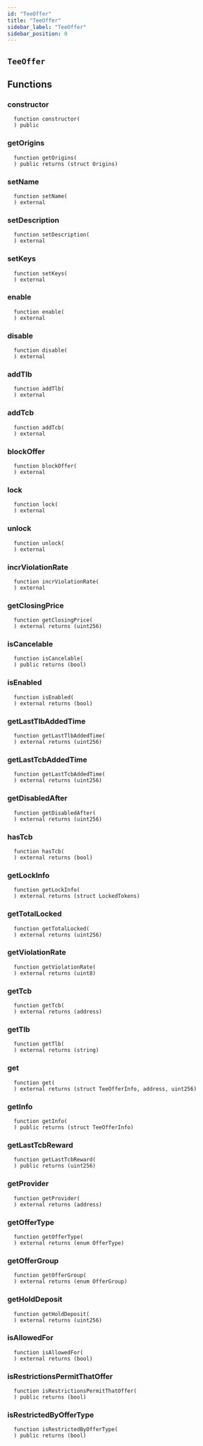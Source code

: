 ```yaml
---
id: "TeeOffer"
title: "TeeOffer"
sidebar_label: "TeeOffer"
sidebar_position: 0
---
```

[Ballot]: Ballot.md#Ballot
[Ballot-superpro-contract-ISuperpro]: Ballot.md#Ballot-superpro-contract-ISuperpro
[Ballot-info-struct-BallotInfo]: Ballot.md#Ballot-info-struct-BallotInfo
[Ballot-voters-struct-VoterInfo--]: Ballot.md#Ballot-voters-struct-VoterInfo--
[Ballot-userVote-mapping-address----uint256-]: Ballot.md#Ballot-userVote-mapping-address----uint256-
[Ballot-constructor-address-address-uint256-struct-ModifyRequest-]: Ballot.md#Ballot-constructor-address-address-uint256-struct-ModifyRequest-
[Ballot-vote-bool-]: Ballot.md#Ballot-vote-bool-
[Ballot-getInfo--]: Ballot.md#Ballot-getInfo--
[Ballot-setState-enum-BallotState-enum-BallotStateReason-]: Ballot.md#Ballot-setState-enum-BallotState-enum-BallotStateReason-
[Ballot-NewVote-address-bool-]: Ballot.md#Ballot-NewVote-address-bool-
[Offer]: Offer.md#Offer
[Offer-onlyProviderActionAccount--]: Offer.md#Offer-onlyProviderActionAccount--
[Offer-superpro-contract-ISuperpro]: Offer.md#Offer-superpro-contract-ISuperpro
[Offer-providers-contract-IProviderRegistry]: Offer.md#Offer-providers-contract-IProviderRegistry
[Offer-valueOffersFactory-contract-IValueOffersFactory]: Offer.md#Offer-valueOffersFactory-contract-IValueOffersFactory
[Offer-provider-address]: Offer.md#Offer-provider-address
[Offer-externalId-bytes32]: Offer.md#Offer-externalId-bytes32
[Offer-info-struct-OfferInfo]: Offer.md#Offer-info-struct-OfferInfo
[Offer-origins-struct-Origins]: Offer.md#Offer-origins-struct-Origins
[Offer-restrictions-mapping-enum-OfferType----struct-AddressHashSet-]: Offer.md#Offer-restrictions-mapping-enum-OfferType----struct-AddressHashSet-
[Offer-typesRestrictions-mapping-enum-OfferType----bool-]: Offer.md#Offer-typesRestrictions-mapping-enum-OfferType----bool-
[Offer-constructor-address-address-address-struct-OfferInfo-bytes32-]: Offer.md#Offer-constructor-address-address-address-struct-OfferInfo-bytes32-
[Offer-getOrigins--]: Offer.md#Offer-getOrigins--
[Offer-setName-string-]: Offer.md#Offer-setName-string-
[Offer-setDescription-string-]: Offer.md#Offer-setDescription-string-
[Offer-getProviderAuthority--]: Offer.md#Offer-getProviderAuthority--
[Offer-getInfo--]: Offer.md#Offer-getInfo--
[Offer-isCancelable--]: Offer.md#Offer-isCancelable--
[Offer-isEnabled--]: Offer.md#Offer-isEnabled--
[Offer-getDisabledAfter--]: Offer.md#Offer-getDisabledAfter--
[Offer-isAllowedFor-address-]: Offer.md#Offer-isAllowedFor-address-
[Offer-isRestrictionsPermitThatOffer-address-]: Offer.md#Offer-isRestrictionsPermitThatOffer-address-
[Offer-isRestrictedByOfferType-enum-OfferType-]: Offer.md#Offer-isRestrictedByOfferType-enum-OfferType-
[Offer-getClosingPrice-uint256-uint256-]: Offer.md#Offer-getClosingPrice-uint256-uint256-
[Offer-getHoldDeposit--]: Offer.md#Offer-getHoldDeposit--
[Offer-getOfferType--]: Offer.md#Offer-getOfferType--
[Offer-getOfferGroup--]: Offer.md#Offer-getOfferGroup--
[Offer-getProvider--]: Offer.md#Offer-getProvider--
[Offer-enable--]: Offer.md#Offer-enable--
[Offer-disable--]: Offer.md#Offer-disable--
[OffersFactory]: OffersFactory.md#OffersFactory
[OffersFactory-superpro-contract-ISuperpro]: OffersFactory.md#OffersFactory-superpro-contract-ISuperpro
[OffersFactory-offers-address--]: OffersFactory.md#OffersFactory-offers-address--
[OffersFactory-offersProvider-mapping-address----address-]: OffersFactory.md#OffersFactory-offersProvider-mapping-address----address-
[OffersFactory-constructor-address-]: OffersFactory.md#OffersFactory-constructor-address-
[OffersFactory-create-address-struct-OfferInfo-bytes32-]: OffersFactory.md#OffersFactory-create-address-struct-OfferInfo-bytes32-
[OffersFactory-getOffers--]: OffersFactory.md#OffersFactory-getOffers--
[OffersFactory-getOffersProvider-address-]: OffersFactory.md#OffersFactory-getOffersProvider-address-
[OffersFactory-OfferCreated-address-]: OffersFactory.md#OffersFactory-OfferCreated-address-
[Order]: Order.md#Order
[Order-onlyProviderActionAccount--]: Order.md#Order-onlyProviderActionAccount--
[Order-onlyConsumer--]: Order.md#Order-onlyConsumer--
[Order-parentOrder-address]: Order.md#Order-parentOrder-address
[Order-consumer-address]: Order.md#Order-consumer-address
[Order-startDate-uint256]: Order.md#Order-startDate-uint256
[Order-subOrders-address--]: Order.md#Order-subOrders-address--
[Order-externalId-bytes32]: Order.md#Order-externalId-bytes32
[Order-orderInfo-struct-OrderInfo]: Order.md#Order-orderInfo-struct-OrderInfo
[Order-orderResult-struct-OrderResult]: Order.md#Order-orderResult-struct-OrderResult
[Order-offerType-enum-OfferType]: Order.md#Order-offerType-enum-OfferType
[Order-origins-struct-Origins]: Order.md#Order-origins-struct-Origins
[Order-superpro-contract-ISuperpro]: Order.md#Order-superpro-contract-ISuperpro
[Order-changeWithdrawn-bool]: Order.md#Order-changeWithdrawn-bool
[Order-profitWithdrawn-bool]: Order.md#Order-profitWithdrawn-bool
[Order-suborderGroupCount-mapping-enum-OfferGroup----uint256-]: Order.md#Order-suborderGroupCount-mapping-enum-OfferGroup----uint256-
[Order-inputOffersTypesCount-mapping-enum-OfferType----uint256-]: Order.md#Order-inputOffersTypesCount-mapping-enum-OfferType----uint256-
[Order-constructor-address-address-address-struct-OrderInfo-uint256-bool-bytes32-]: Order.md#Order-constructor-address-address-address-struct-OrderInfo-uint256-bool-bytes32-
[Order-getOrigins--]: Order.md#Order-getOrigins--
[Order-start--]: Order.md#Order-start--
[Order-updateStatusFromSuborders-address-enum-OrderStatus-]: Order.md#Order-updateStatusFromSuborders-address-enum-OrderStatus-
[Order-complete-enum-OrderStatus-string-string-]: Order.md#Order-complete-enum-OrderStatus-string-string-
[Order-cancelOrder--]: Order.md#Order-cancelOrder--
[Order-isCompleted--]: Order.md#Order-isCompleted--
[Order-isReadyForProcessing--]: Order.md#Order-isReadyForProcessing--
[Order-setProcessingStatus--]: Order.md#Order-setProcessingStatus--
[Order-updateStatus-enum-OrderStatus-uint256-]: Order.md#Order-updateStatus-enum-OrderStatus-uint256-
[Order-getOrderInfo--]: Order.md#Order-getOrderInfo--
[Order-getOrderResult--]: Order.md#Order-getOrderResult--
[Order-getSubOrders--]: Order.md#Order-getSubOrders--
[Order-getChangeWithdrawn--]: Order.md#Order-getChangeWithdrawn--
[Order-getProfitWithdrawn--]: Order.md#Order-getProfitWithdrawn--
[Order-getConsumer--]: Order.md#Order-getConsumer--
[Order-getOrderPrice--]: Order.md#Order-getOrderPrice--
[Order-getParentOrder--]: Order.md#Order-getParentOrder--
[Order-createSubOrder-struct-OrderInfo-bool-bytes32-]: Order.md#Order-createSubOrder-struct-OrderInfo-bool-bytes32-
[Order-withdrawProfit--]: Order.md#Order-withdrawProfit--
[Order-withdrawChange--]: Order.md#Order-withdrawChange--
[Order-getExteranlId--]: Order.md#Order-getExteranlId--
[Order-OrderStatusUpdated-address-enum-OrderStatus-]: Order.md#Order-OrderStatusUpdated-address-enum-OrderStatus-
[Order-SubOrderCreated-address-]: Order.md#Order-SubOrderCreated-address-
[OrdersFactory]: OrdersFactory.md#OrdersFactory
[OrdersFactory-onlyOrder-uint256-]: OrdersFactory.md#OrdersFactory-onlyOrder-uint256-
[OrdersFactory-orderConsumer-mapping-address----address-]: OrdersFactory.md#OrdersFactory-orderConsumer-mapping-address----address-
[OrdersFactory-orderHoldDeposits-mapping-address----uint256-]: OrdersFactory.md#OrdersFactory-orderHoldDeposits-mapping-address----uint256-
[OrdersFactory-orderBlockingSuborders-mapping-address----mapping-address----uint256--]: OrdersFactory.md#OrdersFactory-orderBlockingSuborders-mapping-address----mapping-address----uint256--
[OrdersFactory-orderBlockingSubordersCount-mapping-address----uint256-]: OrdersFactory.md#OrdersFactory-orderBlockingSubordersCount-mapping-address----uint256-
[OrdersFactory-allOrders-address--]: OrdersFactory.md#OrdersFactory-allOrders-address--
[OrdersFactory-superpro-contract-ISuperpro]: OrdersFactory.md#OrdersFactory-superpro-contract-ISuperpro
[OrdersFactory-constructor-address-]: OrdersFactory.md#OrdersFactory-constructor-address-
[OrdersFactory-create-struct-OrderInfo-uint256-bool-bytes32-]: OrdersFactory.md#OrdersFactory-create-struct-OrderInfo-uint256-bool-bytes32-
[OrdersFactory-refillOrder-address-uint256-]: OrdersFactory.md#OrdersFactory-refillOrder-address-uint256-
[OrdersFactory-addSubOrder-address-uint256-struct-OrderInfo-bool-bytes32-]: OrdersFactory.md#OrdersFactory-addSubOrder-address-uint256-struct-OrderInfo-bool-bytes32-
[OrdersFactory-onOrderCompleted-address-bool-]: OrdersFactory.md#OrdersFactory-onOrderCompleted-address-bool-
[OrdersFactory-transferProfit-uint256-address-]: OrdersFactory.md#OrdersFactory-transferProfit-uint256-address-
[OrdersFactory-transferChange-uint256-]: OrdersFactory.md#OrdersFactory-transferChange-uint256-
[OrdersFactory-isValidOrder-address-]: OrdersFactory.md#OrdersFactory-isValidOrder-address-
[OrdersFactory-listAll--]: OrdersFactory.md#OrdersFactory-listAll--
[OrdersFactory-getOrderHoldDeposit-address-]: OrdersFactory.md#OrdersFactory-getOrderHoldDeposit-address-
[OrdersFactory-getOrderBlockingSubordersCount-address-]: OrdersFactory.md#OrdersFactory-getOrderBlockingSubordersCount-address-
[OrdersFactory-OrderCreated-address-]: OrdersFactory.md#OrdersFactory-OrderCreated-address-
[Provider]: Provider.md#Provider
[Provider-onlyAuthority--]: Provider.md#Provider-onlyAuthority--
[Provider-onlyTeeOffersFactory--]: Provider.md#Provider-onlyTeeOffersFactory--
[Provider-onlyOffersFactory--]: Provider.md#Provider-onlyOffersFactory--
[Provider-superpro-contract-ISuperpro]: Provider.md#Provider-superpro-contract-ISuperpro
[Provider-auth-address]: Provider.md#Provider-auth-address
[Provider-externalId-bytes32]: Provider.md#Provider-externalId-bytes32
[Provider-violationRate-uint256]: Provider.md#Provider-violationRate-uint256
[Provider-offers-struct-ProviderOffers]: Provider.md#Provider-offers-struct-ProviderOffers
[Provider-info-struct-ProviderInfo]: Provider.md#Provider-info-struct-ProviderInfo
[Provider-origins-struct-Origins]: Provider.md#Provider-origins-struct-Origins
[Provider-constructor-address-address-struct-ProviderInfo-bytes32-]: Provider.md#Provider-constructor-address-address-struct-ProviderInfo-bytes32-
[Provider-getOrigins--]: Provider.md#Provider-getOrigins--
[Provider-addOffer-address-]: Provider.md#Provider-addOffer-address-
[Provider-setOfferState-bool-uint256-]: Provider.md#Provider-setOfferState-bool-uint256-
[Provider-modify-struct-ProviderInfo-]: Provider.md#Provider-modify-struct-ProviderInfo-
[Provider-incrViolationRate--]: Provider.md#Provider-incrViolationRate--
[Provider-gc--]: Provider.md#Provider-gc--
[Provider-getAuth--]: Provider.md#Provider-getAuth--
[Provider-getTokenReceiver--]: Provider.md#Provider-getTokenReceiver--
[Provider-getActionAccount--]: Provider.md#Provider-getActionAccount--
[Provider-getInfo--]: Provider.md#Provider-getInfo--
[Provider-getViolationRate--]: Provider.md#Provider-getViolationRate--
[Provider-getTargetSecDepo-uint256-]: Provider.md#Provider-getTargetSecDepo-uint256-
[Provider-valueEnabledRecently--]: Provider.md#Provider-valueEnabledRecently--
[Provider-teeEnabledRecently--]: Provider.md#Provider-teeEnabledRecently--
[Provider-getValueOffers--]: Provider.md#Provider-getValueOffers--
[Provider-getTeeOffers--]: Provider.md#Provider-getTeeOffers--
[Provider-hasEnabledOffers--]: Provider.md#Provider-hasEnabledOffers--
[Provider-getOffersState--]: Provider.md#Provider-getOffersState--
[Provider-getExteranlId--]: Provider.md#Provider-getExteranlId--
[ProviderRegistry]: ProviderRegistry.md#ProviderRegistry
[ProviderRegistry-onlyNotRegistred--]: ProviderRegistry.md#ProviderRegistry-onlyNotRegistred--
[ProviderRegistry-onlyConsensus--]: ProviderRegistry.md#ProviderRegistry-onlyConsensus--
[ProviderRegistry-superpro-contract-ISuperpro]: ProviderRegistry.md#ProviderRegistry-superpro-contract-ISuperpro
[ProviderRegistry-providersInfo-mapping-address----address-]: ProviderRegistry.md#ProviderRegistry-providersInfo-mapping-address----address-
[ProviderRegistry-providersInfoList-address--]: ProviderRegistry.md#ProviderRegistry-providersInfoList-address--
[ProviderRegistry-constructor-address-]: ProviderRegistry.md#ProviderRegistry-constructor-address-
[ProviderRegistry-register-struct-ProviderInfo-bytes32-]: ProviderRegistry.md#ProviderRegistry-register-struct-ProviderInfo-bytes32-
[ProviderRegistry-get-address-]: ProviderRegistry.md#ProviderRegistry-get-address-
[ProviderRegistry-refillSecurityDepo-uint256-]: ProviderRegistry.md#ProviderRegistry-refillSecurityDepo-uint256-
[ProviderRegistry-returnSecurityDepo-uint256-]: ProviderRegistry.md#ProviderRegistry-returnSecurityDepo-uint256-
[ProviderRegistry-listAll--]: ProviderRegistry.md#ProviderRegistry-listAll--
[ProviderRegistry-checkRegistration-address-]: ProviderRegistry.md#ProviderRegistry-checkRegistration-address-
[ProviderRegistry-hasEnoughSecurityDeposit-address-]: ProviderRegistry.md#ProviderRegistry-hasEnoughSecurityDeposit-address-
[ProviderRegistry-chargePenalty-address-uint256-]: ProviderRegistry.md#ProviderRegistry-chargePenalty-address-uint256-
[ProviderRegistry-getSecurityDeposit-address-]: ProviderRegistry.md#ProviderRegistry-getSecurityDeposit-address-
[ProviderRegistry-ProviderRegistred-address-]: ProviderRegistry.md#ProviderRegistry-ProviderRegistred-address-
[Ratings]: Ratings.md#Ratings
[Staking]: Staking.md#Staking
[Staking-superpro-contract-ISuperpro]: Staking.md#Staking-superpro-contract-ISuperpro
[Staking-stakes-mapping-address----struct-StakeInfo-]: Staking.md#Staking-stakes-mapping-address----struct-StakeInfo-
[Staking-userLockedTokens-mapping-address----mapping-enum-ContractName----struct-LockedTokens--]: Staking.md#Staking-userLockedTokens-mapping-address----mapping-enum-ContractName----struct-LockedTokens--
[Staking-constructor-address-]: Staking.md#Staking-constructor-address-
[Staking-stake-uint256-]: Staking.md#Staking-stake-uint256-
[Staking-stakeFor-address-uint256-]: Staking.md#Staking-stakeFor-address-uint256-
[Staking-unstake-uint256-]: Staking.md#Staking-unstake-uint256-
[Staking-lock-address-uint256-uint256-]: Staking.md#Staking-lock-address-uint256-uint256-
[Staking-unlock-address-uint256-]: Staking.md#Staking-unlock-address-uint256-
[Staking-confiscateFrom-address-uint256-]: Staking.md#Staking-confiscateFrom-address-uint256-
[Staking-getStakeInfo-address-]: Staking.md#Staking-getStakeInfo-address-
[Staking-getLockInfo-address-enum-ContractName-]: Staking.md#Staking-getLockInfo-address-enum-ContractName-
[Superpro]: Superpro.md#Superpro
[Superpro-onlyIfInitializated--]: Superpro.md#Superpro-onlyIfInitializated--
[Superpro-owner-address]: Superpro.md#Superpro-owner-address
[Superpro-contracts-mapping-enum-ContractName----address-]: Superpro.md#Superpro-contracts-mapping-enum-ContractName----address-
[Superpro-params-mapping-enum-ParamName----uint256-]: Superpro.md#Superpro-params-mapping-enum-ParamName----uint256-
[Superpro-init-struct-SuperproConfig-]: Superpro.md#Superpro-init-struct-SuperproConfig-
[Superpro-getLatestSuperpro--]: Superpro.md#Superpro-getLatestSuperpro--
[Superpro-getNameByAddress-address-]: Superpro.md#Superpro-getNameByAddress-address-
[Superpro-setAddress-enum-ContractName-address-]: Superpro.md#Superpro-setAddress-enum-ContractName-address-
[Superpro-getAddress-enum-ContractName-]: Superpro.md#Superpro-getAddress-enum-ContractName-
[Superpro-setParam-enum-ParamName-uint256-]: Superpro.md#Superpro-setParam-enum-ParamName-uint256-
[Superpro-getParam-enum-ParamName-]: Superpro.md#Superpro-getParam-enum-ParamName-
[SuperproToken]: SuperproToken.md#SuperproToken
[SuperproToken-superpro-contract-ISuperpro]: SuperproToken.md#SuperproToken-superpro-contract-ISuperpro
[SuperproToken-constructor-address-uint256-string-string-]: SuperproToken.md#SuperproToken-constructor-address-uint256-string-string-
[SuperproToken-mint-address-uint256-]: SuperproToken.md#SuperproToken-mint-address-uint256-
[TeeOffer]: #TeeOffer
[TeeOffer-onlyProviderActionAccount--]: #TeeOffer-onlyProviderActionAccount--
[TeeOffer-onlyTeeOffersFactory--]: #TeeOffer-onlyTeeOffersFactory--
[TeeOffer-notBlocked--]: #TeeOffer-notBlocked--
[TeeOffer-provider-address]: #TeeOffer-provider-address
[TeeOffer-violationRate-uint8]: #TeeOffer-violationRate-uint8
[TeeOffer-disabledAfter-uint256]: #TeeOffer-disabledAfter-uint256
[TeeOffer-externalId-bytes32]: #TeeOffer-externalId-bytes32
[TeeOffer-info-struct-TeeOfferInfo]: #TeeOffer-info-struct-TeeOfferInfo
[TeeOffer-origins-struct-Origins]: #TeeOffer-origins-struct-Origins
[TeeOffer-superpro-contract-ISuperpro]: #TeeOffer-superpro-contract-ISuperpro
[TeeOffer-tcbLocked-mapping-address----struct-LockedTokens-]: #TeeOffer-tcbLocked-mapping-address----struct-LockedTokens-
[TeeOffer-tcbAddedTime-mapping-address----uint256-]: #TeeOffer-tcbAddedTime-mapping-address----uint256-
[TeeOffer-totalLocked-uint256]: #TeeOffer-totalLocked-uint256
[TeeOffer-tlbAddedTime-uint256]: #TeeOffer-tlbAddedTime-uint256
[TeeOffer-constructor-address-address-address-struct-TeeOfferInfo-bytes32-]: #TeeOffer-constructor-address-address-address-struct-TeeOfferInfo-bytes32-
[TeeOffer-getOrigins--]: #TeeOffer-getOrigins--
[TeeOffer-setName-string-]: #TeeOffer-setName-string-
[TeeOffer-setDescription-string-]: #TeeOffer-setDescription-string-
[TeeOffer-setKeys-string-]: #TeeOffer-setKeys-string-
[TeeOffer-enable--]: #TeeOffer-enable--
[TeeOffer-disable--]: #TeeOffer-disable--
[TeeOffer-addTlb-string-]: #TeeOffer-addTlb-string-
[TeeOffer-addTcb-address-]: #TeeOffer-addTcb-address-
[TeeOffer-blockOffer--]: #TeeOffer-blockOffer--
[TeeOffer-lock-address-uint256-]: #TeeOffer-lock-address-uint256-
[TeeOffer-unlock-address-uint256-]: #TeeOffer-unlock-address-uint256-
[TeeOffer-incrViolationRate--]: #TeeOffer-incrViolationRate--
[TeeOffer-getClosingPrice-uint256-uint256-]: #TeeOffer-getClosingPrice-uint256-uint256-
[TeeOffer-isCancelable--]: #TeeOffer-isCancelable--
[TeeOffer-isEnabled--]: #TeeOffer-isEnabled--
[TeeOffer-getLastTlbAddedTime--]: #TeeOffer-getLastTlbAddedTime--
[TeeOffer-getLastTcbAddedTime--]: #TeeOffer-getLastTcbAddedTime--
[TeeOffer-getDisabledAfter--]: #TeeOffer-getDisabledAfter--
[TeeOffer-hasTcb-address-]: #TeeOffer-hasTcb-address-
[TeeOffer-getLockInfo-address-]: #TeeOffer-getLockInfo-address-
[TeeOffer-getTotalLocked--]: #TeeOffer-getTotalLocked--
[TeeOffer-getViolationRate--]: #TeeOffer-getViolationRate--
[TeeOffer-getTcb--]: #TeeOffer-getTcb--
[TeeOffer-getTlb--]: #TeeOffer-getTlb--
[TeeOffer-get--]: #TeeOffer-get--
[TeeOffer-getInfo--]: #TeeOffer-getInfo--
[TeeOffer-getLastTcbReward--]: #TeeOffer-getLastTcbReward--
[TeeOffer-getProvider--]: #TeeOffer-getProvider--
[TeeOffer-getOfferType--]: #TeeOffer-getOfferType--
[TeeOffer-getOfferGroup--]: #TeeOffer-getOfferGroup--
[TeeOffer-getHoldDeposit--]: #TeeOffer-getHoldDeposit--
[TeeOffer-isAllowedFor-address-]: #TeeOffer-isAllowedFor-address-
[TeeOffer-isRestrictionsPermitThatOffer-address-]: #TeeOffer-isRestrictionsPermitThatOffer-address-
[TeeOffer-isRestrictedByOfferType-enum-OfferType-]: #TeeOffer-isRestrictedByOfferType-enum-OfferType-
[TeeOffersFactory]: TeeOffersFactory.md#TeeOffersFactory
[TeeOffersFactory-onlyConsensus--]: TeeOffersFactory.md#TeeOffersFactory-onlyConsensus--
[TeeOffersFactory-superpro-contract-ISuperpro]: TeeOffersFactory.md#TeeOffersFactory-superpro-contract-ISuperpro
[TeeOffersFactory-teeOffers-address--]: TeeOffersFactory.md#TeeOffersFactory-teeOffers-address--
[TeeOffersFactory-deviceIDs-mapping-bytes32----address-]: TeeOffersFactory.md#TeeOffersFactory-deviceIDs-mapping-bytes32----address-
[TeeOffersFactory-offersProvider-mapping-address----address-]: TeeOffersFactory.md#TeeOffersFactory-offersProvider-mapping-address----address-
[TeeOffersFactory-constructor-address-]: TeeOffersFactory.md#TeeOffersFactory-constructor-address-
[TeeOffersFactory-create-address-struct-TeeOfferInfo-bytes32-]: TeeOffersFactory.md#TeeOffersFactory-create-address-struct-TeeOfferInfo-bytes32-
[TeeOffersFactory-addTcb-address-]: TeeOffersFactory.md#TeeOffersFactory-addTcb-address-
[TeeOffersFactory-blockDevice-address-]: TeeOffersFactory.md#TeeOffersFactory-blockDevice-address-
[TeeOffersFactory-lockTcbReward-address-uint256-]: TeeOffersFactory.md#TeeOffersFactory-lockTcbReward-address-uint256-
[TeeOffersFactory-unlockTcbReward-address-uint256-]: TeeOffersFactory.md#TeeOffersFactory-unlockTcbReward-address-uint256-
[TeeOffersFactory-calcReparation-address-]: TeeOffersFactory.md#TeeOffersFactory-calcReparation-address-
[TeeOffersFactory-chargeReparation-address-uint256-]: TeeOffersFactory.md#TeeOffersFactory-chargeReparation-address-uint256-
[TeeOffersFactory-checkTcb-address-]: TeeOffersFactory.md#TeeOffersFactory-checkTcb-address-
[TeeOffersFactory-getOffersProvider-address-]: TeeOffersFactory.md#TeeOffersFactory-getOffersProvider-address-
[TeeOffersFactory-listAll--]: TeeOffersFactory.md#TeeOffersFactory-listAll--
[TeeOffersFactory-TeeOfferCreated-address-]: TeeOffersFactory.md#TeeOffersFactory-TeeOfferCreated-address-
[Voting]: Voting.md#Voting
[Voting-superpro-contract-ISuperpro]: Voting.md#Voting-superpro-contract-ISuperpro
[Voting-ballots-address--]: Voting.md#Voting-ballots-address--
[Voting-ballotsIndex-mapping-address----uint256-]: Voting.md#Voting-ballotsIndex-mapping-address----uint256-
[Voting-usersBallots-mapping-address----address---]: Voting.md#Voting-usersBallots-mapping-address----address---
[Voting-usersHoldedVotes-mapping-address----uint256-]: Voting.md#Voting-usersHoldedVotes-mapping-address----uint256-
[Voting-totalHoldedVotes-uint256]: Voting.md#Voting-totalHoldedVotes-uint256
[Voting-constructor-contract-ISuperpro-]: Voting.md#Voting-constructor-contract-ISuperpro-
[Voting-hold-uint256-]: Voting.md#Voting-hold-uint256-
[Voting-unhold-uint256-]: Voting.md#Voting-unhold-uint256-
[Voting-getUserHoldedVotesCount-address-]: Voting.md#Voting-getUserHoldedVotesCount-address-
[Voting-getTotalHoldedVotes--]: Voting.md#Voting-getTotalHoldedVotes--
[Voting-createBallotForAddressUpdate-enum-ContractName-address-]: Voting.md#Voting-createBallotForAddressUpdate-enum-ContractName-address-
[Voting-createBallotForParamUpdate-enum-ParamName-uint256-]: Voting.md#Voting-createBallotForParamUpdate-enum-ParamName-uint256-
[Voting-getUserBallots-address-]: Voting.md#Voting-getUserBallots-address-
[Voting-getBallots--]: Voting.md#Voting-getBallots--
[Voting-resolve-address-]: Voting.md#Voting-resolve-address-
[Voting-BallotCreated-address-]: Voting.md#Voting-BallotCreated-address-
[Consensus]: consensus/Consensus.md#Consensus
[Consensus-superpro-contract-ISuperpro]: consensus/Consensus.md#Consensus-superpro-contract-ISuperpro
[Consensus-initedBlocks-mapping-address----address-]: consensus/Consensus.md#Consensus-initedBlocks-mapping-address----address-
[Consensus-timeInited-mapping-address----uint256-]: consensus/Consensus.md#Consensus-timeInited-mapping-address----uint256-
[Consensus-constructor-address-]: consensus/Consensus.md#Consensus-constructor-address-
[Consensus-initTcb-address-]: consensus/Consensus.md#Consensus-initTcb-address-
[Consensus-claimRewards-address-]: consensus/Consensus.md#Consensus-claimRewards-address-
[Consensus-unlockRewards-address-uint256-]: consensus/Consensus.md#Consensus-unlockRewards-address-uint256-
[Consensus-addToSupply-address-]: consensus/Consensus.md#Consensus-addToSupply-address-
[Consensus-getInitedTcb-address-]: consensus/Consensus.md#Consensus-getInitedTcb-address-
[Consensus-getTimeInited-address-]: consensus/Consensus.md#Consensus-getTimeInited-address-
[Consensus-TCBInited-address-]: consensus/Consensus.md#Consensus-TCBInited-address-
[Epochs]: consensus/Epochs.md#Epochs
[Epochs-OnlyConsensus--]: consensus/Epochs.md#Epochs-OnlyConsensus--
[Epochs-superpro-contract-ISuperpro]: consensus/Epochs.md#Epochs-superpro-contract-ISuperpro
[Epochs-epochs-struct-Epoch--]: consensus/Epochs.md#Epochs-epochs-struct-Epoch--
[Epochs-constructor-address-]: consensus/Epochs.md#Epochs-constructor-address-
[Epochs-add-address-]: consensus/Epochs.md#Epochs-add-address-
[Epochs-makeReparation-address-uint256-]: consensus/Epochs.md#Epochs-makeReparation-address-uint256-
[Epochs-getReward-address-]: consensus/Epochs.md#Epochs-getReward-address-
[Epochs-getReparationBonus-address-]: consensus/Epochs.md#Epochs-getReparationBonus-address-
[Epochs-count--]: consensus/Epochs.md#Epochs-count--
[Epochs-getEpoch-uint256-]: consensus/Epochs.md#Epochs-getEpoch-uint256-
[LastBlocks]: consensus/LastBlocks.md#LastBlocks
[LastBlocks-OnlyConsensus--]: consensus/LastBlocks.md#LastBlocks-OnlyConsensus--
[LastBlocks-superpro-contract-ISuperpro]: consensus/LastBlocks.md#LastBlocks-superpro-contract-ISuperpro
[LastBlocks-tcbs-struct-AddressHashSet]: consensus/LastBlocks.md#LastBlocks-tcbs-struct-AddressHashSet
[LastBlocks-tee-mapping-address----address-]: consensus/LastBlocks.md#LastBlocks-tee-mapping-address----address-
[LastBlocks-tcbTime-mapping-address----uint256-]: consensus/LastBlocks.md#LastBlocks-tcbTime-mapping-address----uint256-
[LastBlocks-constructor-address-]: consensus/LastBlocks.md#LastBlocks-constructor-address-
[LastBlocks-count--]: consensus/LastBlocks.md#LastBlocks-count--
[LastBlocks-getCreatedTime-address-]: consensus/LastBlocks.md#LastBlocks-getCreatedTime-address-
[LastBlocks-add-address-]: consensus/LastBlocks.md#LastBlocks-add-address-
[LastBlocks-addMany-address---]: consensus/LastBlocks.md#LastBlocks-addMany-address---
[LastBlocks-remove-address-]: consensus/LastBlocks.md#LastBlocks-remove-address-
[LastBlocks-gc--]: consensus/LastBlocks.md#LastBlocks-gc--
[LastBlocks-getRandomL1-address-]: consensus/LastBlocks.md#LastBlocks-getRandomL1-address-
[LastBlocks-listAll--]: consensus/LastBlocks.md#LastBlocks-listAll--
[Suspicious]: consensus/Suspicious.md#Suspicious
[Suspicious-OnlyConsensus--]: consensus/Suspicious.md#Suspicious-OnlyConsensus--
[Suspicious-suspiciousTCB-struct-AddressHashSet]: consensus/Suspicious.md#Suspicious-suspiciousTCB-struct-AddressHashSet
[Suspicious-superpro-contract-ISuperpro]: consensus/Suspicious.md#Suspicious-superpro-contract-ISuperpro
[Suspicious-constructor-address-]: consensus/Suspicious.md#Suspicious-constructor-address-
[Suspicious-add-address-]: consensus/Suspicious.md#Suspicious-add-address-
[Suspicious-addMany-address---]: consensus/Suspicious.md#Suspicious-addMany-address---
[Suspicious-remove-address-]: consensus/Suspicious.md#Suspicious-remove-address-
[Suspicious-removeMany-address---]: consensus/Suspicious.md#Suspicious-removeMany-address---
[Suspicious-getRandomL2-address-uint16-]: consensus/Suspicious.md#Suspicious-getRandomL2-address-uint16-
[Suspicious-listAll--]: consensus/Suspicious.md#Suspicious-listAll--
[Suspicious-count--]: consensus/Suspicious.md#Suspicious-count--
[TCB]: consensus/TCB.md#TCB
[TCB-onlySuspicious--]: consensus/TCB.md#TCB-onlySuspicious--
[TCB-onlyLastBlocks--]: consensus/TCB.md#TCB-onlyLastBlocks--
[TCB-onlyConsensus--]: consensus/TCB.md#TCB-onlyConsensus--
[TCB-onlyEpochs--]: consensus/TCB.md#TCB-onlyEpochs--
[TCB-onlyActionAccount--]: consensus/TCB.md#TCB-onlyActionAccount--
[TCB-superpro-contract-ISuperpro]: consensus/TCB.md#TCB-superpro-contract-ISuperpro
[TCB-quote-string]: consensus/TCB.md#TCB-quote-string
[TCB-publicData-struct-TcbPublicData]: consensus/TCB.md#TCB-publicData-struct-TcbPublicData
[TCB-utilData-struct-TcbUtilityData]: consensus/TCB.md#TCB-utilData-struct-TcbUtilityData
[TCB-status-enum-TcbStatus]: consensus/TCB.md#TCB-status-enum-TcbStatus
[TCB-epoch-struct-TcbEpochInfo]: consensus/TCB.md#TCB-epoch-struct-TcbEpochInfo
[TCB-constructor-uint256-uint256-address-address-]: consensus/TCB.md#TCB-constructor-uint256-uint256-address-address-
[TCB-addToCheckL1-address---]: consensus/TCB.md#TCB-addToCheckL1-address---
[TCB-addToCheckL2-address---]: consensus/TCB.md#TCB-addToCheckL2-address---
[TCB-addMarks-enum-LType-uint8---]: consensus/TCB.md#TCB-addMarks-enum-LType-uint8---
[TCB-complete--]: consensus/TCB.md#TCB-complete--
[TCB-incrPositive--]: consensus/TCB.md#TCB-incrPositive--
[TCB-incrNegative--]: consensus/TCB.md#TCB-incrNegative--
[TCB-resetMarks--]: consensus/TCB.md#TCB-resetMarks--
[TCB-makeBun--]: consensus/TCB.md#TCB-makeBun--
[TCB-addData-uint256-string-bytes32-string-]: consensus/TCB.md#TCB-addData-uint256-string-bytes32-string-
[TCB-updPaidAmount-uint256-]: consensus/TCB.md#TCB-updPaidAmount-uint256-
[TCB-getTcbStatus--]: consensus/TCB.md#TCB-getTcbStatus--
[TCB-getPaidAmount--]: consensus/TCB.md#TCB-getPaidAmount--
[TCB-getPublicData--]: consensus/TCB.md#TCB-getPublicData--
[TCB-getQuote--]: consensus/TCB.md#TCB-getQuote--
[TCB-getOwnMarks--]: consensus/TCB.md#TCB-getOwnMarks--
[TCB-getBenchmark--]: consensus/TCB.md#TCB-getBenchmark--
[TCB-setEpoch-uint256-]: consensus/TCB.md#TCB-setEpoch-uint256-
[TCB-setEpochReparationMark-bool-]: consensus/TCB.md#TCB-setEpochReparationMark-bool-
[TCB-needL1toCompleted-uint256-]: consensus/TCB.md#TCB-needL1toCompleted-uint256-
[TCB-needL2toCompleted-uint256-]: consensus/TCB.md#TCB-needL2toCompleted-uint256-
[TCB-getL1Marks--]: consensus/TCB.md#TCB-getL1Marks--
[TCB-getL2Marks--]: consensus/TCB.md#TCB-getL2Marks--
[TCB-getL1--]: consensus/TCB.md#TCB-getL1--
[TCB-getL2--]: consensus/TCB.md#TCB-getL2--
[TCB-getEpochInfo--]: consensus/TCB.md#TCB-getEpochInfo--
[IConsensus]: interfaces/IConsensus.md#IConsensus
[IConsensus-claimRewards-address-]: interfaces/IConsensus.md#IConsensus-claimRewards-address-
[IConsensus-addToSupply-address-]: interfaces/IConsensus.md#IConsensus-addToSupply-address-
[IConsensus-unlockRewards-address-uint256-]: interfaces/IConsensus.md#IConsensus-unlockRewards-address-uint256-
[IConsensus-initTcb-address-]: interfaces/IConsensus.md#IConsensus-initTcb-address-
[IEpochs]: interfaces/IEpochs.md#IEpochs
[IEpochs-add-address-]: interfaces/IEpochs.md#IEpochs-add-address-
[IEpochs-makeReparation-address-uint256-]: interfaces/IEpochs.md#IEpochs-makeReparation-address-uint256-
[IEpochs-getReward-address-]: interfaces/IEpochs.md#IEpochs-getReward-address-
[IEpochs-getReparationBonus-address-]: interfaces/IEpochs.md#IEpochs-getReparationBonus-address-
[IEpochs-getEpoch-uint256-]: interfaces/IEpochs.md#IEpochs-getEpoch-uint256-
[ILastBlocks]: interfaces/ILastBlocks.md#ILastBlocks
[ILastBlocks-getCreatedTime-address-]: interfaces/ILastBlocks.md#ILastBlocks-getCreatedTime-address-
[ILastBlocks-count--]: interfaces/ILastBlocks.md#ILastBlocks-count--
[ILastBlocks-addMany-address---]: interfaces/ILastBlocks.md#ILastBlocks-addMany-address---
[ILastBlocks-add-address-]: interfaces/ILastBlocks.md#ILastBlocks-add-address-
[ILastBlocks-remove-address-]: interfaces/ILastBlocks.md#ILastBlocks-remove-address-
[IOffer]: interfaces/IOffer.md#IOffer
[IOffer-getHoldDeposit--]: interfaces/IOffer.md#IOffer-getHoldDeposit--
[IOffer-isAllowedFor-address-]: interfaces/IOffer.md#IOffer-isAllowedFor-address-
[IOffer-isRestrictionsPermitThatOffer-address-]: interfaces/IOffer.md#IOffer-isRestrictionsPermitThatOffer-address-
[IOffer-isRestrictedByOfferType-enum-OfferType-]: interfaces/IOffer.md#IOffer-isRestrictedByOfferType-enum-OfferType-
[IOffer-getClosingPrice-uint256-uint256-]: interfaces/IOffer.md#IOffer-getClosingPrice-uint256-uint256-
[IOffer-getOfferType--]: interfaces/IOffer.md#IOffer-getOfferType--
[IOffer-getOfferGroup--]: interfaces/IOffer.md#IOffer-getOfferGroup--
[IOffer-getProvider--]: interfaces/IOffer.md#IOffer-getProvider--
[IOffer-getDisabledAfter--]: interfaces/IOffer.md#IOffer-getDisabledAfter--
[IOffer-isCancelable--]: interfaces/IOffer.md#IOffer-isCancelable--
[IOffer-isEnabled--]: interfaces/IOffer.md#IOffer-isEnabled--
[IOffersFactory]: interfaces/IOffersFactory.md#IOffersFactory
[IOffersFactory-getOffersProvider-address-]: interfaces/IOffersFactory.md#IOffersFactory-getOffersProvider-address-
[IOrder]: interfaces/IOrder.md#IOrder
[IOrder-updateStatus-enum-OrderStatus-uint256-]: interfaces/IOrder.md#IOrder-updateStatus-enum-OrderStatus-uint256-
[IOrder-complete-enum-OrderStatus-string-string-]: interfaces/IOrder.md#IOrder-complete-enum-OrderStatus-string-string-
[IOrder-isCompleted--]: interfaces/IOrder.md#IOrder-isCompleted--
[IOrder-getConsumer--]: interfaces/IOrder.md#IOrder-getConsumer--
[IOrder-getParentOrder--]: interfaces/IOrder.md#IOrder-getParentOrder--
[IOrder-getOrderPrice--]: interfaces/IOrder.md#IOrder-getOrderPrice--
[IOrder-getOrderInfo--]: interfaces/IOrder.md#IOrder-getOrderInfo--
[IOrder-getOrderResult--]: interfaces/IOrder.md#IOrder-getOrderResult--
[IOrder-updateStatusFromSuborders-address-enum-OrderStatus-]: interfaces/IOrder.md#IOrder-updateStatusFromSuborders-address-enum-OrderStatus-
[IOrdersFactory]: interfaces/IOrdersFactory.md#IOrdersFactory
[IOrdersFactory-addSubOrder-address-uint256-struct-OrderInfo-bool-bytes32-]: interfaces/IOrdersFactory.md#IOrdersFactory-addSubOrder-address-uint256-struct-OrderInfo-bool-bytes32-
[IOrdersFactory-onOrderCompleted-address-bool-]: interfaces/IOrdersFactory.md#IOrdersFactory-onOrderCompleted-address-bool-
[IOrdersFactory-transferProfit-uint256-address-]: interfaces/IOrdersFactory.md#IOrdersFactory-transferProfit-uint256-address-
[IOrdersFactory-transferChange-uint256-]: interfaces/IOrdersFactory.md#IOrdersFactory-transferChange-uint256-
[IOrdersFactory-isValidOrder-address-]: interfaces/IOrdersFactory.md#IOrdersFactory-isValidOrder-address-
[IOrdersFactory-getOrderBlockingSubordersCount-address-]: interfaces/IOrdersFactory.md#IOrdersFactory-getOrderBlockingSubordersCount-address-
[IProvider]: interfaces/IProvider.md#IProvider
[IProvider-incrViolationRate--]: interfaces/IProvider.md#IProvider-incrViolationRate--
[IProvider-setOfferState-bool-uint256-]: interfaces/IProvider.md#IProvider-setOfferState-bool-uint256-
[IProvider-addOffer-address-]: interfaces/IProvider.md#IProvider-addOffer-address-
[IProvider-gc--]: interfaces/IProvider.md#IProvider-gc--
[IProvider-getAuth--]: interfaces/IProvider.md#IProvider-getAuth--
[IProvider-getTokenReceiver--]: interfaces/IProvider.md#IProvider-getTokenReceiver--
[IProvider-getActionAccount--]: interfaces/IProvider.md#IProvider-getActionAccount--
[IProvider-getInfo--]: interfaces/IProvider.md#IProvider-getInfo--
[IProvider-getViolationRate--]: interfaces/IProvider.md#IProvider-getViolationRate--
[IProvider-getTargetSecDepo-uint256-]: interfaces/IProvider.md#IProvider-getTargetSecDepo-uint256-
[IProvider-hasEnabledOffers--]: interfaces/IProvider.md#IProvider-hasEnabledOffers--
[IProviderRegistry]: interfaces/IProviderRegistry.md#IProviderRegistry
[IProviderRegistry-checkRegistration-address-]: interfaces/IProviderRegistry.md#IProviderRegistry-checkRegistration-address-
[IProviderRegistry-getSecurityDeposit-address-]: interfaces/IProviderRegistry.md#IProviderRegistry-getSecurityDeposit-address-
[IProviderRegistry-get-address-]: interfaces/IProviderRegistry.md#IProviderRegistry-get-address-
[IProviderRegistry-hasEnoughSecurityDeposit-address-]: interfaces/IProviderRegistry.md#IProviderRegistry-hasEnoughSecurityDeposit-address-
[IProviderRegistry-chargePenalty-address-uint256-]: interfaces/IProviderRegistry.md#IProviderRegistry-chargePenalty-address-uint256-
[IRatings]: interfaces/IRatings.md#IRatings
[IStaking]: interfaces/IStaking.md#IStaking
[IStaking-stake-uint256-]: interfaces/IStaking.md#IStaking-stake-uint256-
[IStaking-stakeFor-address-uint256-]: interfaces/IStaking.md#IStaking-stakeFor-address-uint256-
[IStaking-unstake-uint256-]: interfaces/IStaking.md#IStaking-unstake-uint256-
[IStaking-lock-address-uint256-uint256-]: interfaces/IStaking.md#IStaking-lock-address-uint256-uint256-
[IStaking-unlock-address-uint256-]: interfaces/IStaking.md#IStaking-unlock-address-uint256-
[IStaking-confiscateFrom-address-uint256-]: interfaces/IStaking.md#IStaking-confiscateFrom-address-uint256-
[IStaking-getStakeInfo-address-]: interfaces/IStaking.md#IStaking-getStakeInfo-address-
[IStaking-getLockInfo-address-enum-ContractName-]: interfaces/IStaking.md#IStaking-getLockInfo-address-enum-ContractName-
[ISuperpro]: interfaces/ISuperpro.md#ISuperpro
[ISuperpro-getLatestSuperpro--]: interfaces/ISuperpro.md#ISuperpro-getLatestSuperpro--
[ISuperpro-getNameByAddress-address-]: interfaces/ISuperpro.md#ISuperpro-getNameByAddress-address-
[ISuperpro-getAddress-enum-ContractName-]: interfaces/ISuperpro.md#ISuperpro-getAddress-enum-ContractName-
[ISuperpro-setAddress-enum-ContractName-address-]: interfaces/ISuperpro.md#ISuperpro-setAddress-enum-ContractName-address-
[ISuperpro-setParam-enum-ParamName-uint256-]: interfaces/ISuperpro.md#ISuperpro-setParam-enum-ParamName-uint256-
[ISuperpro-getParam-enum-ParamName-]: interfaces/ISuperpro.md#ISuperpro-getParam-enum-ParamName-
[ISuspicious]: interfaces/ISuspicious.md#ISuspicious
[ISuspicious-getRandomL2-address-uint16-]: interfaces/ISuspicious.md#ISuspicious-getRandomL2-address-uint16-
[ISuspicious-add-address-]: interfaces/ISuspicious.md#ISuspicious-add-address-
[ISuspicious-addMany-address---]: interfaces/ISuspicious.md#ISuspicious-addMany-address---
[ISuspicious-remove-address-]: interfaces/ISuspicious.md#ISuspicious-remove-address-
[ISuspicious-removeMany-address---]: interfaces/ISuspicious.md#ISuspicious-removeMany-address---
[ISuspicious-listAll--]: interfaces/ISuspicious.md#ISuspicious-listAll--
[ISuspicious-count--]: interfaces/ISuspicious.md#ISuspicious-count--
[ITCB]: interfaces/ITCB.md#ITCB
[ITCB-addData-uint256-string-bytes32-string-]: interfaces/ITCB.md#ITCB-addData-uint256-string-bytes32-string-
[ITCB-addToCheckL1-address---]: interfaces/ITCB.md#ITCB-addToCheckL1-address---
[ITCB-addToCheckL2-address---]: interfaces/ITCB.md#ITCB-addToCheckL2-address---
[ITCB-addMarks-enum-LType-uint8---]: interfaces/ITCB.md#ITCB-addMarks-enum-LType-uint8---
[ITCB-complete--]: interfaces/ITCB.md#ITCB-complete--
[ITCB-incrNegative--]: interfaces/ITCB.md#ITCB-incrNegative--
[ITCB-incrPositive--]: interfaces/ITCB.md#ITCB-incrPositive--
[ITCB-resetMarks--]: interfaces/ITCB.md#ITCB-resetMarks--
[ITCB-updPaidAmount-uint256-]: interfaces/ITCB.md#ITCB-updPaidAmount-uint256-
[ITCB-makeBun--]: interfaces/ITCB.md#ITCB-makeBun--
[ITCB-getTcbStatus--]: interfaces/ITCB.md#ITCB-getTcbStatus--
[ITCB-getPaidAmount--]: interfaces/ITCB.md#ITCB-getPaidAmount--
[ITCB-getOwnMarks--]: interfaces/ITCB.md#ITCB-getOwnMarks--
[ITCB-needL1toCompleted-uint256-]: interfaces/ITCB.md#ITCB-needL1toCompleted-uint256-
[ITCB-needL2toCompleted-uint256-]: interfaces/ITCB.md#ITCB-needL2toCompleted-uint256-
[ITCB-getPublicData--]: interfaces/ITCB.md#ITCB-getPublicData--
[ITCB-getBenchmark--]: interfaces/ITCB.md#ITCB-getBenchmark--
[ITCB-setEpoch-uint256-]: interfaces/ITCB.md#ITCB-setEpoch-uint256-
[ITCB-setEpochReparationMark-bool-]: interfaces/ITCB.md#ITCB-setEpochReparationMark-bool-
[ITCB-getEpochInfo--]: interfaces/ITCB.md#ITCB-getEpochInfo--
[ITCB-getL2Marks--]: interfaces/ITCB.md#ITCB-getL2Marks--
[ITCB-getL1Marks--]: interfaces/ITCB.md#ITCB-getL1Marks--
[ITCB-getL1--]: interfaces/ITCB.md#ITCB-getL1--
[ITCB-getL2--]: interfaces/ITCB.md#ITCB-getL2--
[ITeeOffer]: interfaces/ITeeOffer.md#ITeeOffer
[ITeeOffer-addTcb-address-]: interfaces/ITeeOffer.md#ITeeOffer-addTcb-address-
[ITeeOffer-lock-address-uint256-]: interfaces/ITeeOffer.md#ITeeOffer-lock-address-uint256-
[ITeeOffer-unlock-address-uint256-]: interfaces/ITeeOffer.md#ITeeOffer-unlock-address-uint256-
[ITeeOffer-blockOffer--]: interfaces/ITeeOffer.md#ITeeOffer-blockOffer--
[ITeeOffer-incrViolationRate--]: interfaces/ITeeOffer.md#ITeeOffer-incrViolationRate--
[ITeeOffer-enable--]: interfaces/ITeeOffer.md#ITeeOffer-enable--
[ITeeOffer-disable--]: interfaces/ITeeOffer.md#ITeeOffer-disable--
[ITeeOffer-get--]: interfaces/ITeeOffer.md#ITeeOffer-get--
[ITeeOffer-getInfo--]: interfaces/ITeeOffer.md#ITeeOffer-getInfo--
[ITeeOffer-getLastTcbReward--]: interfaces/ITeeOffer.md#ITeeOffer-getLastTcbReward--
[ITeeOffer-getTcb--]: interfaces/ITeeOffer.md#ITeeOffer-getTcb--
[ITeeOffer-hasTcb-address-]: interfaces/ITeeOffer.md#ITeeOffer-hasTcb-address-
[ITeeOffer-getTotalLocked--]: interfaces/ITeeOffer.md#ITeeOffer-getTotalLocked--
[ITeeOffer-getViolationRate--]: interfaces/ITeeOffer.md#ITeeOffer-getViolationRate--
[ITeeOffer-getLockInfo-address-]: interfaces/ITeeOffer.md#ITeeOffer-getLockInfo-address-
[ITeeOffersFactory]: interfaces/ITeeOffersFactory.md#ITeeOffersFactory
[ITeeOffersFactory-listAll--]: interfaces/ITeeOffersFactory.md#ITeeOffersFactory-listAll--
[ITeeOffersFactory-calcReparation-address-]: interfaces/ITeeOffersFactory.md#ITeeOffersFactory-calcReparation-address-
[ITeeOffersFactory-create-address-struct-TeeOfferInfo-bytes32-]: interfaces/ITeeOffersFactory.md#ITeeOffersFactory-create-address-struct-TeeOfferInfo-bytes32-
[ITeeOffersFactory-checkTcb-address-]: interfaces/ITeeOffersFactory.md#ITeeOffersFactory-checkTcb-address-
[ITeeOffersFactory-chargeReparation-address-uint256-]: interfaces/ITeeOffersFactory.md#ITeeOffersFactory-chargeReparation-address-uint256-
[ITeeOffersFactory-unlockTcbReward-address-uint256-]: interfaces/ITeeOffersFactory.md#ITeeOffersFactory-unlockTcbReward-address-uint256-
[ITeeOffersFactory-lockTcbReward-address-uint256-]: interfaces/ITeeOffersFactory.md#ITeeOffersFactory-lockTcbReward-address-uint256-
[ITeeOffersFactory-blockDevice-address-]: interfaces/ITeeOffersFactory.md#ITeeOffersFactory-blockDevice-address-
[ITeeOffersFactory-addTcb-address-]: interfaces/ITeeOffersFactory.md#ITeeOffersFactory-addTcb-address-
[IValueOffer]: interfaces/IValueOffer.md#IValueOffer
[IValueOffer-getProviderAuthority--]: interfaces/IValueOffer.md#IValueOffer-getProviderAuthority--
[IValueOffer-getInfo--]: interfaces/IValueOffer.md#IValueOffer-getInfo--
[IValueOffer-setName-string-]: interfaces/IValueOffer.md#IValueOffer-setName-string-
[IValueOffer-setDescription-string-]: interfaces/IValueOffer.md#IValueOffer-setDescription-string-
[IValueOffer-enable--]: interfaces/IValueOffer.md#IValueOffer-enable--
[IValueOffer-disable--]: interfaces/IValueOffer.md#IValueOffer-disable--
[IValueOffersFactory]: interfaces/IValueOffersFactory.md#IValueOffersFactory
[IValueOffersFactory-create-address-struct-OfferInfo-bytes32-]: interfaces/IValueOffersFactory.md#IValueOffersFactory-create-address-struct-OfferInfo-bytes32-
[IValueOffersFactory-getOffers--]: interfaces/IValueOffersFactory.md#IValueOffersFactory-getOffers--
[IVoting]: interfaces/IVoting.md#IVoting
[IVoting-hold-uint256-]: interfaces/IVoting.md#IVoting-hold-uint256-
[IVoting-unhold-uint256-]: interfaces/IVoting.md#IVoting-unhold-uint256-
[IVoting-getUserHoldedVotesCount-address-]: interfaces/IVoting.md#IVoting-getUserHoldedVotesCount-address-
[IVoting-getTotalHoldedVotes--]: interfaces/IVoting.md#IVoting-getTotalHoldedVotes--
[IVoting-createBallotForAddressUpdate-enum-ContractName-address-]: interfaces/IVoting.md#IVoting-createBallotForAddressUpdate-enum-ContractName-address-
[IVoting-createBallotForParamUpdate-enum-ParamName-uint256-]: interfaces/IVoting.md#IVoting-createBallotForParamUpdate-enum-ParamName-uint256-
[IVoting-getUserBallots-address-]: interfaces/IVoting.md#IVoting-getUserBallots-address-
[IVoting-getBallots--]: interfaces/IVoting.md#IVoting-getBallots--
[IVoting-resolve-address-]: interfaces/IVoting.md#IVoting-resolve-address-
[Config]: libs/Config.md#Config
[Config-getUpdParam-contract-ISuperpro-enum-ParamName-]: libs/Config.md#Config-getUpdParam-contract-ISuperpro-enum-ParamName-
[Config-getOrdersFactory-contract-ISuperpro-]: libs/Config.md#Config-getOrdersFactory-contract-ISuperpro-
[Config-getTeeFactory-contract-ISuperpro-]: libs/Config.md#Config-getTeeFactory-contract-ISuperpro-
[Config-getValueFactory-contract-ISuperpro-]: libs/Config.md#Config-getValueFactory-contract-ISuperpro-
[Config-getProviders-contract-ISuperpro-]: libs/Config.md#Config-getProviders-contract-ISuperpro-
[Config-getStaking-contract-ISuperpro-]: libs/Config.md#Config-getStaking-contract-ISuperpro-
[Config-getToken-contract-ISuperpro-]: libs/Config.md#Config-getToken-contract-ISuperpro-
[Config-getTokenFull-contract-ISuperpro-]: libs/Config.md#Config-getTokenFull-contract-ISuperpro-
[Config-getEpochs-contract-ISuperpro-]: libs/Config.md#Config-getEpochs-contract-ISuperpro-
[Config-getLastBlocks-contract-ISuperpro-]: libs/Config.md#Config-getLastBlocks-contract-ISuperpro-
[Config-getSuspicious-contract-ISuperpro-]: libs/Config.md#Config-getSuspicious-contract-ISuperpro-
[Config-getConsensus-contract-ISuperpro-]: libs/Config.md#Config-getConsensus-contract-ISuperpro-
[LockHelper]: libs/LockHelper.md#LockHelper
[LockHelper-lockFor-contract-ISuperpro-address-uint256-uint256-]: libs/LockHelper.md#LockHelper-lockFor-contract-ISuperpro-address-uint256-uint256-
[OriginsHelper]: libs/OriginsHelper.md#OriginsHelper
[OriginsHelper-init-struct-Origins-address-]: libs/OriginsHelper.md#OriginsHelper-init-struct-Origins-address-
[OriginsHelper-update-struct-Origins-address-]: libs/OriginsHelper.md#OriginsHelper-update-struct-Origins-address-
[ProviderHelper]: libs/ProviderHelper.md#ProviderHelper
[ProviderHelper-clear-struct-AddressHashSet-]: libs/ProviderHelper.md#ProviderHelper-clear-struct-AddressHashSet-
[ProviderHelper-updDisableAfter-address---]: libs/ProviderHelper.md#ProviderHelper-updDisableAfter-address---
[ProviderHelper-offerTumbler-struct-ProviderOffers-bool-bool-]: libs/ProviderHelper.md#ProviderHelper-offerTumbler-struct-ProviderOffers-bool-bool-
[ProviderHelper-addDelayDisable-struct-ProviderOffers-bool-address-]: libs/ProviderHelper.md#ProviderHelper-addDelayDisable-struct-ProviderOffers-bool-address-
[ProviderHelper-addOffer-struct-ProviderOffers-bool-address-]: libs/ProviderHelper.md#ProviderHelper-addOffer-struct-ProviderOffers-bool-address-
[Random]: libs/Random.md#Random
[Random-getRandom-struct-AddressHashSet-uint256-address-]: libs/Random.md#Random-getRandom-struct-AddressHashSet-uint256-address-
[Set]: libs/Set.md#Set
[Set-isEmpty-struct-AddressHashSet-]: libs/Set.md#Set-isEmpty-struct-AddressHashSet-
[Set-add-struct-AddressHashSet-address-]: libs/Set.md#Set-add-struct-AddressHashSet-address-
[Set-isExists-struct-AddressHashSet-address-]: libs/Set.md#Set-isExists-struct-AddressHashSet-address-
[Set-remove-struct-AddressHashSet-address-]: libs/Set.md#Set-remove-struct-AddressHashSet-address-
[TcbHelper]: libs/TcbHelper.md#TcbHelper
[TcbHelper-addMarks-struct-TcbUtilityData-enum-LType-uint8---]: libs/TcbHelper.md#TcbHelper-addMarks-struct-TcbUtilityData-enum-LType-uint8---
[TcbHelper-addToCheck-struct-TcbUtilityData-enum-LType-address---]: libs/TcbHelper.md#TcbHelper-addToCheck-struct-TcbUtilityData-enum-LType-address---

## `TeeOffer`



## Functions
### constructor
```solidity
  function constructor(
  ) public
```




### getOrigins
```solidity
  function getOrigins(
  ) public returns (struct Origins)
```




### setName
```solidity
  function setName(
  ) external
```




### setDescription
```solidity
  function setDescription(
  ) external
```




### setKeys
```solidity
  function setKeys(
  ) external
```




### enable
```solidity
  function enable(
  ) external
```




### disable
```solidity
  function disable(
  ) external
```




### addTlb
```solidity
  function addTlb(
  ) external
```




### addTcb
```solidity
  function addTcb(
  ) external
```




### blockOffer
```solidity
  function blockOffer(
  ) external
```




### lock
```solidity
  function lock(
  ) external
```




### unlock
```solidity
  function unlock(
  ) external
```




### incrViolationRate
```solidity
  function incrViolationRate(
  ) external
```




### getClosingPrice
```solidity
  function getClosingPrice(
  ) external returns (uint256)
```




### isCancelable
```solidity
  function isCancelable(
  ) public returns (bool)
```




### isEnabled
```solidity
  function isEnabled(
  ) external returns (bool)
```




### getLastTlbAddedTime
```solidity
  function getLastTlbAddedTime(
  ) external returns (uint256)
```




### getLastTcbAddedTime
```solidity
  function getLastTcbAddedTime(
  ) external returns (uint256)
```




### getDisabledAfter
```solidity
  function getDisabledAfter(
  ) external returns (uint256)
```




### hasTcb
```solidity
  function hasTcb(
  ) external returns (bool)
```




### getLockInfo
```solidity
  function getLockInfo(
  ) external returns (struct LockedTokens)
```




### getTotalLocked
```solidity
  function getTotalLocked(
  ) external returns (uint256)
```




### getViolationRate
```solidity
  function getViolationRate(
  ) external returns (uint8)
```




### getTcb
```solidity
  function getTcb(
  ) external returns (address)
```




### getTlb
```solidity
  function getTlb(
  ) external returns (string)
```




### get
```solidity
  function get(
  ) external returns (struct TeeOfferInfo, address, uint256)
```




### getInfo
```solidity
  function getInfo(
  ) public returns (struct TeeOfferInfo)
```




### getLastTcbReward
```solidity
  function getLastTcbReward(
  ) public returns (uint256)
```




### getProvider
```solidity
  function getProvider(
  ) external returns (address)
```




### getOfferType
```solidity
  function getOfferType(
  ) external returns (enum OfferType)
```




### getOfferGroup
```solidity
  function getOfferGroup(
  ) external returns (enum OfferGroup)
```




### getHoldDeposit
```solidity
  function getHoldDeposit(
  ) external returns (uint256)
```




### isAllowedFor
```solidity
  function isAllowedFor(
  ) external returns (bool)
```




### isRestrictionsPermitThatOffer
```solidity
  function isRestrictionsPermitThatOffer(
  ) public returns (bool)
```




### isRestrictedByOfferType
```solidity
  function isRestrictedByOfferType(
  ) public returns (bool)
```





